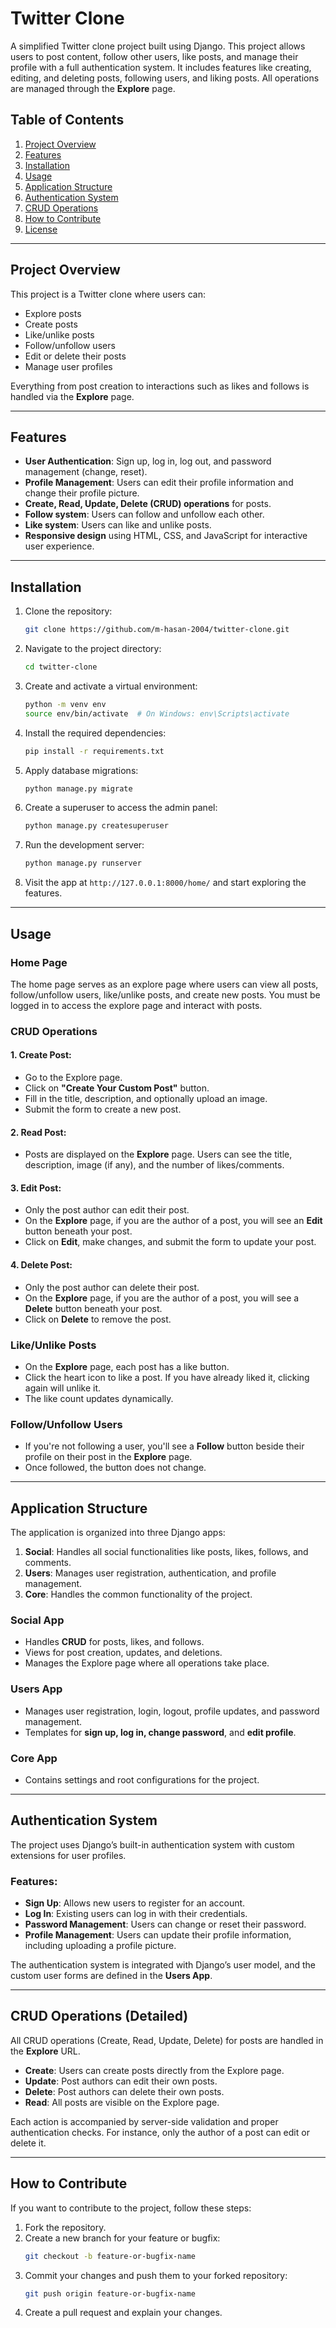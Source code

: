 # Twitter Clone

A simplified Twitter clone project built using Django. This project allows users to post content, follow other users, like posts, and manage their profile with a full authentication system. It includes features like creating, editing, and deleting posts, following users, and liking posts. All operations are managed through the **Explore** page.

## Table of Contents
1. [Project Overview](#project-overview)
2. [Features](#features)
3. [Installation](#installation)
4. [Usage](#usage)
5. [Application Structure](#application-structure)
6. [Authentication System](#authentication-system)
7. [CRUD Operations](#crud-operations)
8. [How to Contribute](#how-to-contribute)
9. [License](#license)

---

## Project Overview

This project is a Twitter clone where users can:
- Explore posts
- Create posts
- Like/unlike posts
- Follow/unfollow users
- Edit or delete their posts
- Manage user profiles

Everything from post creation to interactions such as likes and follows is handled via the **Explore** page.

---

## Features

- **User Authentication**: Sign up, log in, log out, and password management (change, reset).
- **Profile Management**: Users can edit their profile information and change their profile picture.
- **Create, Read, Update, Delete (CRUD) operations** for posts.
- **Follow system**: Users can follow and unfollow each other.
- **Like system**: Users can like and unlike posts.
- **Responsive design** using HTML, CSS, and JavaScript for interactive user experience.

---

## Installation

1. Clone the repository:

    ```bash
    git clone https://github.com/m-hasan-2004/twitter-clone.git
    ```

2. Navigate to the project directory:

    ```bash
    cd twitter-clone
    ```

3. Create and activate a virtual environment:

    ```bash
    python -m venv env
    source env/bin/activate  # On Windows: env\Scripts\activate
    ```

4. Install the required dependencies:

    ```bash
    pip install -r requirements.txt
    ```

5. Apply database migrations:

    ```bash
    python manage.py migrate
    ```

6. Create a superuser to access the admin panel:

    ```bash
    python manage.py createsuperuser
    ```

7. Run the development server:

    ```bash
    python manage.py runserver
    ```

8. Visit the app at `http://127.0.0.1:8000/home/` and start exploring the features.

---

## Usage

### Home Page
The home page serves as an explore page where users can view all posts, follow/unfollow users, like/unlike posts, and create new posts. You must be logged in to access the explore page and interact with posts.

### CRUD Operations

#### 1. **Create Post**:
   - Go to the Explore page.
   - Click on **"Create Your Custom Post"** button.
   - Fill in the title, description, and optionally upload an image.
   - Submit the form to create a new post.

#### 2. **Read Post**:
   - Posts are displayed on the **Explore** page. Users can see the title, description, image (if any), and the number of likes/comments.
   
#### 3. **Edit Post**:
   - Only the post author can edit their post.
   - On the **Explore** page, if you are the author of a post, you will see an **Edit** button beneath your post.
   - Click on **Edit**, make changes, and submit the form to update your post.

#### 4. **Delete Post**:
   - Only the post author can delete their post.
   - On the **Explore** page, if you are the author of a post, you will see a **Delete** button beneath your post.
   - Click on **Delete** to remove the post.

### Like/Unlike Posts
   - On the **Explore** page, each post has a like button.
   - Click the heart icon to like a post. If you have already liked it, clicking again will unlike it.
   - The like count updates dynamically.

### Follow/Unfollow Users
   - If you're not following a user, you'll see a **Follow** button beside their profile on their post in the **Explore** page.
   - Once followed, the button does not change.

---

## Application Structure

The application is organized into three Django apps:

1. **Social**: Handles all social functionalities like posts, likes, follows, and comments.
2. **Users**: Manages user registration, authentication, and profile management.
3. **Core**: Handles the common functionality of the project.

### **Social App**
- Handles **CRUD** for posts, likes, and follows.
- Views for post creation, updates, and deletions.
- Manages the Explore page where all operations take place.

### **Users App**
- Manages user registration, login, logout, profile updates, and password management.
- Templates for **sign up, log in, change password**, and **edit profile**.

### **Core App**
- Contains settings and root configurations for the project.

---

## Authentication System

The project uses Django’s built-in authentication system with custom extensions for user profiles.

### Features:
- **Sign Up**: Allows new users to register for an account. 
- **Log In**: Existing users can log in with their credentials.
- **Password Management**: Users can change or reset their password.
- **Profile Management**: Users can update their profile information, including uploading a profile picture.
  
The authentication system is integrated with Django’s user model, and the custom user forms are defined in the **Users App**.

---

## CRUD Operations (Detailed)

All CRUD operations (Create, Read, Update, Delete) for posts are handled in the **Explore** URL. 
- **Create**: Users can create posts directly from the Explore page.
- **Update**: Post authors can edit their own posts.
- **Delete**: Post authors can delete their own posts.
- **Read**: All posts are visible on the Explore page.

Each action is accompanied by server-side validation and proper authentication checks. For instance, only the author of a post can edit or delete it.

---

## How to Contribute

If you want to contribute to the project, follow these steps:

1. Fork the repository.
2. Create a new branch for your feature or bugfix:
   ```bash
   git checkout -b feature-or-bugfix-name
   ```
3. Commit your changes and push them to your forked repository:
   ```bash
   git push origin feature-or-bugfix-name
   ```
4. Create a pull request and explain your changes.
